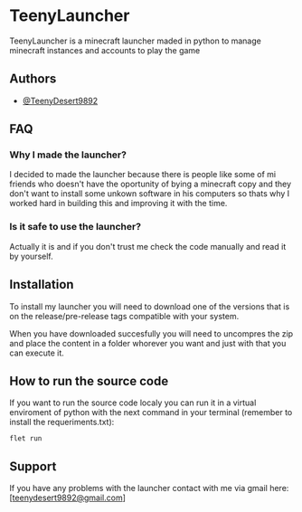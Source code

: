 
# TeenyLauncher

TeenyLauncher is a minecraft launcher maded in python to manage minecraft instances and accounts to play the game

## Authors

- [@TeenyDesert9892](https://www.github.com/TeenyDesert9892)

## FAQ

### Why I made the launcher?

I decided to made the launcher because there is people like some of mi friends who doesn't have the oportunity of bying a minecraft copy and they don't want to install some unkown software in his computers so thats why I worked hard in building this and improving it with the time.

### Is it safe to use the launcher?

Actually it is and if you don't trust me check the code manually and read it by yourself.

## Installation

To install my launcher you will need to download one of the versions that is on the release/pre-release tags compatible with your system.

When you have downloaded succesfully you will need to uncompres the zip and place the content in a folder whorever you want and just with that you can execute it.

## How to run the source code

If you want to run the source code localy you can run it in a virtual enviroment of python with the next command in your terminal (remember to install the requeriments.txt):

``` shell
flet run
```

## Support

If you have any problems with the launcher contact with me via gmail here: [teenydesert9892@gmail.com]
